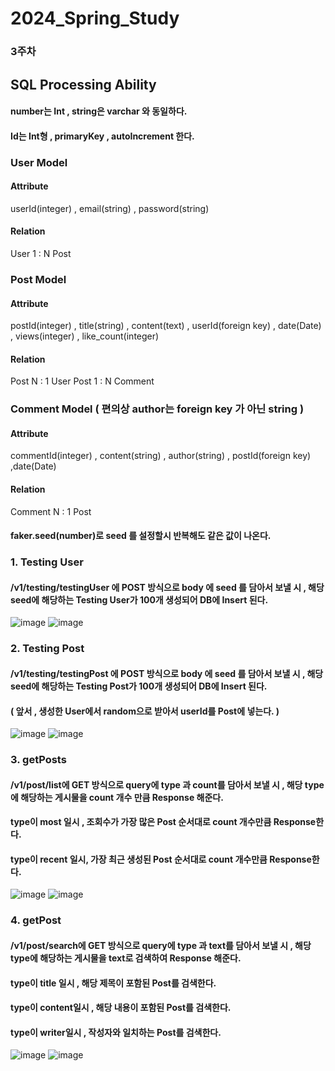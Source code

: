# 2024_Spring_Study

### 3주차
## SQL Processing Ability

#### number는 Int , string은 varchar 와 동일하다.
#### Id는 Int형 , primaryKey , autoIncrement 한다.

### User Model
#### Attribute
userId(integer) , email(string) , password(string)
#### Relation
User 1 : N Post

### Post Model
#### Attribute
postId(integer) , title(string) , content(text) , userId(foreign key) , date(Date) , views(integer) , like_count(integer)
#### Relation
Post N : 1 User
Post 1 : N Comment

### Comment Model ( 편의상 author는 foreign key 가 아닌 string )
#### Attribute
commentId(integer) , content(string) , author(string) , postId(foreign key) ,date(Date)
#### Relation
Comment N : 1 Post

#### faker.seed(number)로 seed 를 설정할시 반복해도 같은 값이 나온다.
### 1. Testing User
#### /v1/testing/testingUser 에 POST 방식으로 body 에 seed 를 담아서 보낼 시 , 해당 seed에 해당하는 Testing User가 100개 생성되어 DB에 Insert 된다.
![image](https://user-images.githubusercontent.com/98307410/214062850-d697c766-5b37-44db-99c1-33cf96687656.png)
![image](https://user-images.githubusercontent.com/98307410/214064236-76e5f32c-48ab-4210-aec5-d7cb2b2d7833.png)


### 2. Testing Post
#### /v1/testing/testingPost 에 POST 방식으로 body 에 seed 를 담아서 보낼 시 , 해당 seed에 해당하는 Testing Post가 100개 생성되어 DB에 Insert 된다.
#### ( 앞서 , 생성한 User에서 random으로 받아서 userId를 Post에 넣는다. )
![image](https://user-images.githubusercontent.com/98307410/214063824-b6908743-b4df-4804-8e5d-1422ac6facb5.png)
![image](https://user-images.githubusercontent.com/98307410/214064373-bdcdcd25-6af0-4da8-8a2a-6fa373e51266.png)

### 3. getPosts
#### /v1/post/list에 GET 방식으로 query에 type 과 count를 담아서 보낼 시 , 해당 type에 해당하는 게시물을 count 개수 만큼 Response 해준다.
#### type이 most 일시 , 조회수가 가장 많은 Post 순서대로 count 개수만큼 Response한다.
#### type이 recent 일시, 가장 최근 생성된 Post 순서대로 count 개수만큼 Response한다.
![image](https://user-images.githubusercontent.com/98307410/214065490-b881765b-b550-452d-bc14-44ea76a1fa58.png)
![image](https://user-images.githubusercontent.com/98307410/214065555-c0428cf9-e7f3-4605-b3e0-33b3057dff9a.png)
### 4. getPost
#### /v1/post/search에 GET 방식으로 query에 type 과 text를 담아서 보낼 시 , 해당 type에 해당하는 게시물을 text로 검색하여 Response 해준다.
#### type이 title 일시 , 해당 제목이 포함된 Post를 검색한다.
#### type이 content일시 , 해당 내용이 포함된 Post를 검색한다.
#### type이 writer일시 , 작성자와 일치하는 Post를 검색한다.
![image](https://user-images.githubusercontent.com/98307410/214066467-4c15f515-bf80-45b4-8591-21253593b0ed.png)
![image](https://user-images.githubusercontent.com/98307410/214066879-11d477e5-688a-4d50-b786-ded4d0ebd0f1.png)



